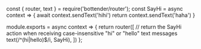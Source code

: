 
const { router, text } = require('bottender/router');
const SayHi = async context => {
    await context.sendText('hihi')
    return context.sendText('haha')
   }
   
module.exports = async context => {
    return router([
        // return the SayHi action when receiving case-insensitive "hi" or "hello" text messages
        text(/^(hi|hello)$/i, SayHi),
      ])
};
